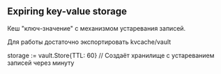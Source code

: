 ## Expiring key-value storage

Кеш "ключ-значение" с механизмом устаревания записей.

Для работы достаточно экспортировать kvcache/vault

storage := vault.Store{TTL: 60} // Создаёт хранилище с устареванием записей через минуту